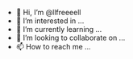 - 👋 Hi, I’m @llfreeeell
- 👀 I’m interested in ...
- 🌱 I’m currently learning ...
- 💞️ I’m looking to collaborate on ...
- 📫 How to reach me ...

<!---
llfreeeell/llfreeeell is a ✨ special ✨ repository because its `README.md` (this file) appears on your GitHub profile.
You can click the Preview link to take a look at your changes.
--->
